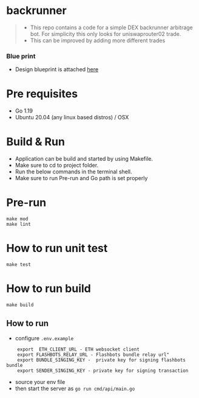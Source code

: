 # backrunner 
>* This repo contains a code for a simple DEX backrunner arbitrage bot. For simplicity this only looks for uniswaprouter02 trade.
>* This can be improved by adding more different trades


### Blue print 
- Design blueprint is attached [here](https://hackmd.io/@FdW5ADdtSn6Xozlgy3Rsyg/SJeDWSAz2) 


# Pre requisites
- Go 1.19
- Ubuntu 20.04 (any linux based distros) / OSX

# Build & Run
* Application can be build and started by using Makefile.
* Make sure to cd to project folder.
* Run the below commands in the terminal shell.
* Make sure to run Pre-run and Go path is set properly

# Pre-run
    make mod
    make lint

# How to run unit test
    make test

# How to run build
    make build

## How to run
* configure `.env.example`
``` text 
    export  ETH_CLIENT_URL - ETH websocket client 
    export FLASHBOTS_RELAY_URL - Flashbots bundle relay url"
    export BUNDLE_SINGING_KEY -  private key for signing flashbots bundle 
    export SENDER_SINGING_KEY - private key for signing transaction
```
* source your env file
* then start the server as `go run cmd/api/main.go`
